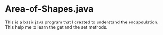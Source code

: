 # Area-of-Shapes.java
This is a basic java program that I created to understand the encapsulation. 
This help me to learn the get and the set methods.
